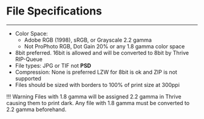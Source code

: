 # File Specifications

---

* Color Space:
	* Adobe RGB (1998), sRGB, or Grayscale 2.2  gamma
	* Not ProPhoto RGB, Dot Gain 20% or any 1.8 gamma color space
* 8bit preferred. 16bit is allowed and will be converted to 8bit by Thrive RIP-Queue
* File types: JPG or TIF not **PSD** 
* Compression: None is preferred LZW for 8bit is ok and ZIP is not supported
* Files should be sized with borders to 100% of print size at 300ppi

!!! Warning
    Files with 1.8 gamma will be assigned 2.2 gamma in Thrive causing them to print dark. Any file with 1.8 gamma must be converted to 2.2 gamma beforehand.